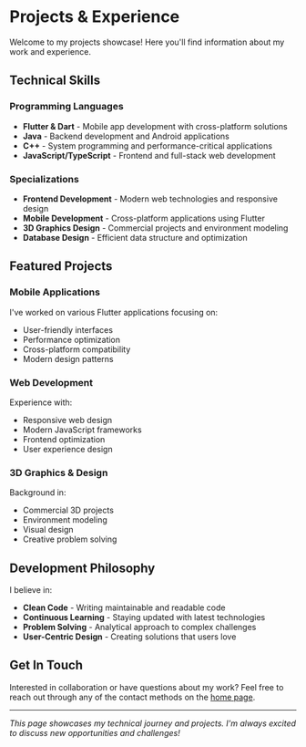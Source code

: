 # Projects & Experience

Welcome to my projects showcase! Here you'll find information about my work and experience.

## Technical Skills

### Programming Languages
- **Flutter & Dart** - Mobile app development with cross-platform solutions
- **Java** - Backend development and Android applications
- **C++** - System programming and performance-critical applications
- **JavaScript/TypeScript** - Frontend and full-stack web development

### Specializations
- **Frontend Development** - Modern web technologies and responsive design
- **Mobile Development** - Cross-platform applications using Flutter
- **3D Graphics Design** - Commercial projects and environment modeling
- **Database Design** - Efficient data structure and optimization

## Featured Projects

### Mobile Applications
I've worked on various Flutter applications focusing on:
- User-friendly interfaces
- Performance optimization
- Cross-platform compatibility
- Modern design patterns

### Web Development
Experience with:
- Responsive web design
- Modern JavaScript frameworks
- Frontend optimization
- User experience design

### 3D Graphics & Design
Background in:
- Commercial 3D projects
- Environment modeling
- Visual design
- Creative problem solving

## Development Philosophy

I believe in:
- **Clean Code** - Writing maintainable and readable code
- **Continuous Learning** - Staying updated with latest technologies
- **Problem Solving** - Analytical approach to complex challenges
- **User-Centric Design** - Creating solutions that users love

## Get In Touch

Interested in collaboration or have questions about my work? Feel free to reach out through any of the contact methods on the [home page](/).

---

*This page showcases my technical journey and projects. I'm always excited to discuss new opportunities and challenges!*

